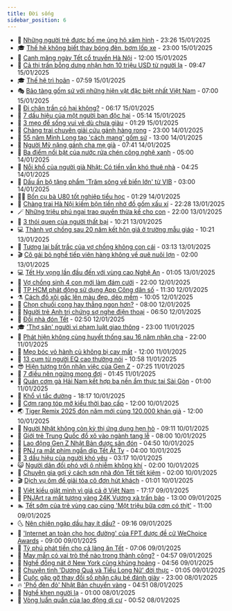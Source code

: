 ```yaml
---
title: Đời sống
sidebar_position: 6
---
```


<!-- vnexpress-doi-song:START -->
- 🚀 [Những người trẻ được bố mẹ ủng hộ xăm hình](https://vnexpress.net/nhung-nguoi-tre-duoc-bo-me-ung-ho-xam-hinh-4833125.html) - 23:26 15/01/2025
- 🎓 [Thế hệ không biết thay bóng đèn, bơm lốp xe](https://vnexpress.net/the-he-khong-biet-thay-bong-den-bom-lop-xe-4839452.html) - 23:00 15/01/2025
- 🚦 [Canh măng ngày Tết cổ truyền Hà Nội](https://vnexpress.net/doi-song-cooking-canh-mang-ngay-tet-co-truyen-ha-noi-4839393.html) - 12:00 15/01/2025
- 🦣 [Cả thị trấn bỗng dưng nhận hơn 10 triệu USD từ người lạ](https://vnexpress.net/ca-thi-tran-bong-dung-nhan-hon-10-trieu-usd-tu-nguoi-la-4839409.html) - 09:47 15/01/2025
- 🎓 [Thế hệ trì hoãn](https://vnexpress.net/the-he-tri-hoan-4839400.html) - 07:59 15/01/2025
- 🎭 [Bảo tàng gốm sứ với những hiện vật đặc biệt nhất Việt Nam](https://vnexpress.net/bao-tang-gom-su-voi-nhung-hien-vat-dac-biet-nhat-viet-nam-4839377.html) - 07:00 15/01/2025
- 🦅 [Đi chân trần có hại không?](https://vnexpress.net/di-chan-tran-co-hai-khong-4836470.html) - 06:17 15/01/2025
- 🎃 [7 dấu hiệu của một người bạn độc hại](https://vnexpress.net/7-dau-hieu-cua-mot-nguoi-ban-doc-hai-4839387.html) - 05:14 15/01/2025
- 💪 [3 mẹo để sống vui vẻ dù chưa giàu](https://vnexpress.net/3-meo-de-song-vui-ve-du-chua-giau-4838012.html) - 01:29 15/01/2025
- 🐻 [Chàng trai chuyên giải cứu gánh hàng rong](https://vnexpress.net/chang-trai-chuyen-giai-cuu-ganh-hang-rong-4835153.html) - 23:00 14/01/2025
- 🧠 [55 năm Minh Long tạo &#39;cách mạng&#39; gốm sứ](https://vnexpress.net/55-nam-minh-long-tao-cach-mang-gom-su-4839166.html) - 13:00 14/01/2025
- 🐘 [Người Mỹ nặng gánh cha mẹ già](https://vnexpress.net/nguoi-my-nang-ganh-cha-me-gia-4839053.html) - 07:41 14/01/2025
- 👹 [Ba điểm nổi bật của nước rửa chén công nghệ xanh](https://vnexpress.net/ba-diem-noi-bat-cua-nuoc-rua-chen-cong-nghe-xanh-4838751.html) - 05:00 14/01/2025
- 💂 [Nỗi khổ của người già Nhật: Có tiền vẫn khó thuê nhà](https://vnexpress.net/noi-kho-cua-nguoi-gia-nhat-co-tien-van-kho-thue-nha-4838326.html) - 04:25 14/01/2025
- 🦍 [Dấu ấn bộ tặng phẩm &#39;Trăm sông về biển lớn&#39; từ VIB](https://vnexpress.net/dau-an-bo-tang-pham-tram-song-ve-bien-lon-tu-vib-4837217.html) - 03:00 14/01/2025
- 🧑‍🏫 [Bốn cụ bà U80 tốt nghiệp tiểu học](https://vnexpress.net/bon-cu-ba-u80-tot-nghiep-tieu-hoc-4838343.html) - 01:29 14/01/2025
- 🧰 [Chàng trai Hà Nội kiếm bộn tiền nhờ đồ gốm xấu xí](https://vnexpress.net/chang-trai-ha-noi-kiem-bon-tien-nho-do-gom-xau-xi-4838791.html) - 22:28 13/01/2025
- 🪄 [Những triệu phú ngại trao quyền thừa kế cho con](https://vnexpress.net/nhung-trieu-phu-ngai-trao-quyen-thua-ke-cho-con-4838710.html) - 22:00 13/01/2025
- 🐲 [3 thói quen của người thất bại](https://vnexpress.net/3-thoi-quen-cua-nguoi-that-bai-4838396.html) - 10:21 13/01/2025
- 💻 [Thành vợ chồng sau 20 năm kết hôn giả ở trường mẫu giáo](https://vnexpress.net/thanh-vo-chong-sau-20-nam-ket-hon-gia-o-truong-mau-giao-4838275.html) - 10:21 13/01/2025
- 🐘 [Tương lai bất trắc của vợ chồng không con cái](https://vnexpress.net/tuong-lai-bat-trac-cua-vo-chong-khong-con-cai-4838285.html) - 03:13 13/01/2025
- 🎬 [Cô gái bỏ nghề tiếp viên hàng không về quê nuôi lợn](https://vnexpress.net/co-gai-bo-nghe-tiep-vien-hang-khong-ve-que-nuoi-lon-4838436.html) - 02:00 13/01/2025
- 💻 [Tết Hy vọng lần đầu đến với vùng cao Nghệ An](https://vnexpress.net/tet-hy-vong-lan-dau-den-voi-vung-cao-nghe-an-4838356.html) - 01:05 13/01/2025
- 🧰 [Vợ chồng sinh 4 con mới làm đám cưới](https://vnexpress.net/vo-chong-sinh-4-con-moi-lam-dam-cuoi-4836395.html) - 22:00 12/01/2025
- 🫣 [TP HCM phát động sử dụng App Công dân số](https://vnexpress.net/tp-hcm-phat-dong-su-dung-app-cong-dan-so-4838374.html) - 11:30 12/01/2025
- ⚗️ [Cách đồ xôi gấc lên màu đẹp, dẻo mềm](https://vnexpress.net/doi-song-cooking-cach-do-xoi-gac-len-mau-dep-deo-mem-4838332.html) - 10:05 12/01/2025
- 🌊 [Chọn chuối cong hay thẳng ngon hơn?](https://vnexpress.net/chon-chuoi-cong-hay-thang-ngon-hon-4834912.html) - 08:00 12/01/2025
- 💃 [Người trẻ Anh trị chứng sợ nghe điện thoại](https://vnexpress.net/nguoi-tre-anh-tri-chung-so-nghe-dien-thoai-4838303.html) - 06:50 12/01/2025
- 🦆 [Đổi nhà đón Tết](https://vnexpress.net/doi-nha-don-tet-4838111.html) - 02:50 12/01/2025
- 🎓 [&#39;Thợ săn&#39; người vi phạm luật giao thông](https://vnexpress.net/tho-san-nguoi-vi-pham-luat-giao-thong-4837944.html) - 23:00 11/01/2025
- 💪 [Phát hiện không cùng huyết thống sau 16 năm nhận cha](https://vnexpress.net/phat-hien-khong-cung-huyet-thong-sau-16-nam-nhan-cha-4837327.html) - 22:00 11/01/2025
- 🤔 [Mẹo bóc vỏ hành củ không bị cay mắt](https://vnexpress.net/doi-song-cooking-meo-boc-vo-hanh-cu-khong-bi-cay-mat-4838143.html) - 12:00 11/01/2025
- 🧰 [13 cụm từ người EQ cao thường nói](https://vnexpress.net/13-cum-tu-nguoi-eq-cao-thuong-noi-4838043.html) - 10:58 11/01/2025
- 😎 [Hiện tượng trốn nhận việc của Gen Z](https://vnexpress.net/hien-tuong-tron-nhan-viec-cua-gen-z-4838101.html) - 07:25 11/01/2025
- 🌮 [7 điều nên ngừng mong đợi](https://vnexpress.net/7-dieu-nen-ngung-mong-doi-4837988.html) - 01:45 11/01/2025
- 🧠 [Quán cơm gà Hải Nam kết hợp ba nền ẩm thực tại Sài Gòn](https://vnexpress.net/quan-com-ga-hai-nam-ket-hop-ba-nen-am-thuc-tai-sai-gon-4826548.html) - 01:00 11/01/2025
- 🎡 [Khổ vì tắc đường](https://vnexpress.net/kho-vi-tac-duong-4837932.html) - 18:17 10/01/2025
- 🎡 [Cơm rang tóp mỡ kiểu thời bao cấp](https://vnexpress.net/doi-song-cooking-com-rang-top-mo-kieu-thoi-bao-cap-4837456.html) - 12:00 10/01/2025
- 🌏 [Tiger Remix 2025 đón năm mới cùng 120.000 khán giả](https://vnexpress.net/tiger-remix-2025-don-nam-moi-cung-120-000-khan-gia-4837837.html) - 12:00 10/01/2025
- 🐻 [Người Nhật không còn kỳ thị ứng dụng hẹn hò](https://vnexpress.net/nguoi-nhat-khong-con-ky-thi-ung-dung-hen-ho-4837757.html) - 09:11 10/01/2025
- 💂 [Giới trẻ Trung Quốc đổ xô vào ngành tang lễ](https://vnexpress.net/gioi-tre-trung-quoc-do-xo-vao-nganh-tang-le-4837735.html) - 08:00 10/01/2025
- 🥸 [Lao động Gen Z Nhật Bản được săn đón](https://vnexpress.net/lao-dong-gen-z-nhat-ban-duoc-san-don-4837687.html) - 04:50 10/01/2025
- 🌋 [PNJ ra mắt phim ngắn dịp Tết Ất Tỵ](https://vnexpress.net/pnj-ra-mat-phim-ngan-dip-tet-at-ty-4837698.html) - 04:00 10/01/2025
- 🦩 [3 dấu hiệu của người khó yêu](https://vnexpress.net/3-dau-hieu-cua-nguoi-kho-yeu-4837461.html) - 03:17 10/01/2025
- 😺 [Người dân đối phó với ô nhiễm không khí](https://vnexpress.net/nguoi-dan-doi-pho-voi-o-nhiem-khong-khi-4837560.html) - 02:00 10/01/2025
- 🐻 [Chuyên gia gợi ý cách sơn nhà đón Tết tiết kiệm](https://vnexpress.net/chuyen-gia-goi-y-cach-son-nha-don-tet-tiet-kiem-4836387.html) - 02:00 10/01/2025
- 🎬 [Dịch vụ ôm để giải tỏa cô đơn hút khách](https://vnexpress.net/dich-vu-om-de-giai-toa-co-don-hut-khach-4837548.html) - 01:01 10/01/2025
- 🎊 [Việt kiều giật mình vì giá cả ở Việt Nam](https://vnexpress.net/viet-kieu-giat-minh-vi-gia-ca-o-viet-nam-4836713.html) - 17:17 09/01/2025
- 💄 [PNJArt ra mắt tượng vàng 24K Vương xà trấn bảo](https://vnexpress.net/pnjart-ra-mat-tuong-vang-24k-vuong-xa-tran-bao-4837402.html) - 13:00 09/01/2025
- 🏊 [Tết sớm của trẻ vùng cao cùng &#39;Một triệu bữa cơm có thịt&#39;](https://vnexpress.net/tet-som-cua-tre-vung-cao-cung-mot-trieu-bua-com-co-thit-4837467.html) - 11:00 09/01/2025
- 🌜 [Nên chiên ngập dầu hay ít dầu?](https://vnexpress.net/doi-song-cooking-nen-chien-ngap-dau-hay-it-dau-4837453.html) - 09:16 09/01/2025
- 🤡 [&#39;Internet an toàn cho học đường&#39; của FPT được đề cử WeChoice Awards](https://vnexpress.net/internet-an-toan-cho-hoc-duong-cua-fpt-duoc-de-cu-wechoice-awards-4837435.html) - 09:00 09/01/2025
- 🥰 [Tỷ phú phát tiền cho cả làng ăn Tết](https://vnexpress.net/ty-phu-phat-tien-cho-ca-lang-an-tet-4837312.html) - 07:06 09/01/2025
- 🦍 [May mắn có vai trò thế nào trong thành công?](https://vnexpress.net/may-man-co-vai-tro-the-nao-trong-thanh-cong-4837046.html) - 04:57 09/01/2025
- 🫣 [Nghề đồng nát ở New York cũng khủng hoảng](https://vnexpress.net/nghe-dong-nat-o-new-york-cung-khung-hoang-4837278.html) - 04:56 09/01/2025
- 🚦 [Chuyện tình &#39;Dương Quá và Tiểu Long Nữ&#39; đời thực](https://vnexpress.net/chuyen-tinh-duong-qua-va-tieu-long-nu-doi-thuc-4836439.html) - 01:05 09/01/2025
- 🐘 [Cuộc gặp gỡ thay đổi số phận cậu bé đánh giày](https://vnexpress.net/cuoc-gap-go-thay-doi-so-phan-cau-be-danh-giay-4833602.html) - 23:00 08/01/2025
- 🔥 [&#39;Phố đèn đỏ&#39; Nhật Bản chuyển vàng](https://vnexpress.net/pho-den-do-nhat-ban-chuyen-vang-4836845.html) - 04:51 08/01/2025
- 🎃 [Nghề khen người lạ](https://vnexpress.net/nghe-khen-nguoi-la-4836712.html) - 01:00 08/01/2025
- 🥳 [Vòng luẩn quẩn của lao động di cư](https://vnexpress.net/vong-luan-quan-cua-lao-dong-di-cu-4836455.html) - 00:52 08/01/2025<!-- vnexpress-doi-song:END -->
